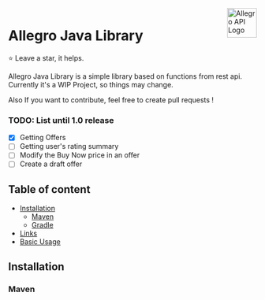 <a href="https://discord.killsoft.org">
	<img src="http://discord.killsoft.org/assets/img/allegroapi-new.png" alt="Allegro API Logo" title="Allegro API Java Impl" align="right" height="60">
</a>

# Allegro Java Library

:star: Leave a star, it helps.

Allegro Java Library is a simple library based on functions from rest api.
Currently it's a WIP Project, so things may change.

Also If you want to contribute, feel free to create pull requests !

### TODO: List until 1.0 release

- [x] Getting Offers
- [ ] Getting user's rating summary
- [ ] Modify the Buy Now price in an offer
- [ ] Create a draft offer

## Table of content

- [Installation](#installation)
	- [Maven](#maven-installation)
	- [Gradle](#gradle-installation)
- [Links](#links)
- [Basic Usage](#usage)

## Installation

### Maven

```xml

```


